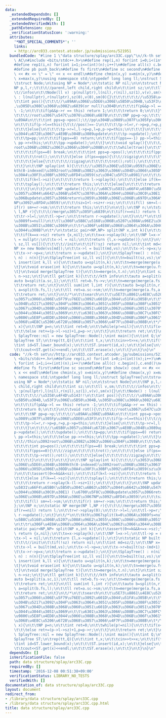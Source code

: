 ```yaml
---
data:
  _extendedDependsOn: []
  _extendedRequiredBy: []
  _extendedVerifiedWith: []
  _pathExtension: cpp
  _verificationStatusIcon: ':warning:'
  attributes:
    '*NOT_SPECIAL_COMMENTS*': ''
    links:
    - http://arc033.contest.atcoder.jp/submissions/521951
  bundledCode: "#line 1 \"data structure/splay/arc33C.cpp\"\n//k-th set\n//http://arc033.contest.atcoder.jp/submissions/521951\
    \ AC\n#include <bits/stdc++.h>\n#define rep(i,n) for(int i=0;i<(int)(n);i++)\n\
    #define rep1(i,n) for(int i=1;i<=(int)(n);i++)\n#define all(c) c.begin(),c.end()\n\
    #define pb push_back\n#define fs first\n#define sc second\n#define show(x) cout\
    \ << #x << \" = \" << x << endl\n#define chmin(x,y) x=min(x,y)\n#define chmax(x,y)\
    \ x=max(x,y)\nusing namespace std;\ntypedef long long ll;\nstruct SplayTree{\n\
    \tstruct Node;\n\tusing NP = Node*;\n\tstatic NP nil;\n\n\tstruct Node{\n\t\t\
    NP p,l,r;\t\t\t//parent,left child,right child\n\t\tint sz;\n\t\tll v,sm;\t\t\t\
    \t//infos\n\t\tNode(ll v) :p(nullptr),l(nil),r(nil),sz(1),v(v),sm(v){}\n\t\tNode()\
    \ : l(nullptr),r(nullptr),sz(0),v(0),sm(0){}\t\t\t\t\t\t//\u5358\u4F4D\u5143!!\n\
    \t\tint pos(){\t\t\t//\u89AA\u306E\u5DE6\u306E\u5B50\u304B,\u53F3\u306E\u5B50\u304B\
    ,\u305D\u308C\u3068\u3082\u6839(or null)\u304B\n\t\t\tif(p&&p->l == this) return\
    \ -1;\n\t\t\tif(p&&p->r == this) return 1;\n\t\t\treturn 0;\n\t\t}\n\t\tvoid rot(){\t\
    \t\t\t//root\u3067\u547C\u3076\u3068\u6B7B\n\t\t\tNP pp=p->p;\t\t\t//\u89AA\u306E\
    \u89AA\n\t\t\tint pps=p->pos();\t//pp\u304B\u3089\u307F\u305Fp\u306E\u5DE6\u53F3\
    \n\t\t\tif(p->l==this){\t\t//pos()==-1\n\t\t\t\tp->l=r,r->p=p,r=p,p->p=this;\n\
    \t\t\t}else{\n\t\t\t\tp->r=l,l->p=p,l=p,p->p=this;\n\t\t\t}\n\t\t\t//\u65B0\u3057\
    \u3044\u6728\u3067\u4E0B\u304B\u3089update\n\t\t\tp->update();\n\t\t\tupdate();\n\
    \t\t\tp=pp;\n\t\t\tif(pps==0) return;\n\t\t\tif(pps==-1) pp->l=this;\n\t\t\telse\
    \ pp->r=this;\n\t\t\tpp->update();\n\t\t}\n\t\tvoid splay(){\t\t\t//this\u3092\
    root\u306B\u3082\u3063\u3066\u304F\u308B\n\t\t\twhile(true){\n\t\t\t\tint ps=pos();\n\
    \t\t\t\tif(ps==0) break;\n\t\t\t\tint pps=p->pos();\n\t\t\t\tif(pps==0){\t\t//zig\n\
    \t\t\t\t\trot();\n\t\t\t\t}else if(ps==pps){\t\t//zigzig\n\t\t\t\t\tp->rot();rot();\n\
    \t\t\t\t}else{\t\t\t\t\t//zigzag\n\t\t\t\t\trot();rot();\n\t\t\t\t}\n\t\t\t}\n\
    \t\t}\n\t\tNP splay(int k){\t\t\t//\u3053\u306E\u533A\u9593\u306E\u5DE6\u304B\u3089\
    kth(0-indexed)\u3092root\u306B\u3082\u3063\u3066\u304D\u3066\u305D\u306E\u30DD\
    \u30A4\u30F3\u30BF\u3092\u8FD4\u3059(sz\u304C\u5FC5\u8981)\n\t\t\tassert(0<=k&&k<sz);\n\
    \t\t\tif(k<l->sz){\n\t\t\t\treturn l->splay(k);\n\t\t\t}else if(k==l->sz){\n\t\
    \t\t\tsplay();\n\t\t\t\treturn this;\n\t\t\t}else{\n\t\t\t\treturn r->splay(k-(l->sz+1));\n\
    \t\t\t}\n\t\t}\n\t\tNP update(){\t\t//\u60C5\u5831\u66F4\u65B0(\u5B50\u304C\u6B63\
    \u3057\u3044\u6642\u306B\u547C\u3070\u306A\u3044\u3068\u30C0\u30E1) (\u6700\u5F8C\
    \u306Bupdate\u3057\u3066return\u3059\u308B\u306E\u306B\u697D\u306A\u306E\u3067\
    NP\u3092\u8FD4\u3059)\n\t\t\tsz=1+l->sz+r->sz;\n\t\t\tif(l) sm+=l->sm;\n\t\t\t\
    if(r) sm+=r->sm;\n\t\t\treturn this;\n\t\t}\n\n\t};\n\tNP n;\n\tstatic NP merge(NP\
    \ l,NP r){\t\t\t//merge\u3057\u305F\u6839\n\t\tif(r==nil) return l;\n\t\tr=r->splay(0);\n\
    \t\tr->l=l;\n\t\tl->p=r;\n\t\treturn r->update();\n\t}\n\t/*\n\t\tkth\u3067split(k=0\u306A\
    \u3089fs=null)\n\t\tl\u306F\u5B8C\u5168\u306B\u5207\u308A\u96E2\u3055\u308C\u3066\
    \u308B\u3051\u308C\u3069\n\t\tr\u306F\u4E0A\u3068\u3064\u306A\u304C\u3063\u3066\
    \u3044\u308B?\n\t*/\n\tstatic pair<NP,NP> split(NP x,int k){\n\t\tassert(0<=k&&k<=x->sz);\n\
    \t\tif(k==x->sz) return {x,nil};\n\t\tx=x->splay(k);\n\t\tNP l=x->l;\n\t\tl->p\
    \ = nullptr;\n\t\tx->l = nil;\n\t\treturn {l,x->update()};\n\t}\n\tstatic NP built(int\
    \ sz,ll vs[]){\t\t\t\t//init\n\t\tif(!sz) return nil;\n\t\tint md=sz/2;\n\t\t\
    NP x= new Node(vs[md]);\n\t\tx->l = built(md,vs);\n\t\tx->l->p=x;\n\t\tx->r=built(sz-(md+1),vs+md+1);\n\
    \t\tx->r->p=x;\n\t\treturn x->update();\n\t}\n\tSplayTree() : n(nil){}\n\tSplayTree(NP\
    \ n) : n(n){}\n\tSplayTree(int sz,ll vs[]){\n\t\tn=built(sz,vs);\n\t}\n\tvoid\
    \ insert(int k,ll v){\n\t\tauto u=split(n,k);\n\t\tn=merge(merge(u.fs,new Node(v)),u.sc);\n\
    \t}\n\tvoid erase(int k){\n\t\tauto u=split(n,k);\n\t\tn=merge(u.fs,split(u.sc,1).sc);\n\
    \t}\n\tvoid merge(SplayTree t){\n\t\tn=merge(n,t.n);\n\t}\n\tint sz(){\n\t\treturn\
    \ n->sz;\n\t}\n\tll get(int k){\t\t\t//kth info\n\t\tauto a=split(n,k);\n\t\t\
    auto b=split(a.sc,1);\n\t\tll ret=b.fs->v;\n\t\tn=merge(merge(a.fs,b.fs),b.sc);\n\
    \t\treturn ret;\n\t}\n\tll sum(int l,int r){\n\t\tauto b=split(n,r);\n\t\tauto\
    \ a=split(b.fs,l);\n\t\tll ret=a.sc->sm;\n\t\tn=merge(merge(a.fs,a.sc),b.sc);\n\
    \t\treturn ret;\n\t}\n\t/*\n\t\tsearch\n\t\t\u5E73\u8861\u4E8C\u5206\u6728\u3068\
    \u3057\u3066\u306E\u5F79\u76EE\u3092\u601D\u3044\u51FA\u305B\n\t\t\u306A\u3093\
    \u304B\u5217\u3092\u304F\u3063\u3064\u3051\u305F\u308A\u308F\u3051\u305F\u308A\
    \u3067\u304D\u308B\u3068\u3060\u3051\u601D\u3063\u3068\u3051\u3070\u57FA\u672C\
    \u3044\u3044\u3051\u3069\n\t\t\u6301\u3063\u3066\u308B\u30C7\u30FC\u30BF\u306B\
    \u9806\u5E8F\u4ED8\u3044\u3066\u308B\u3068\u304D\u306B\u306F\u3061\u3083\u3093\
    \u3068\u4E8C\u5206\u6728\u3068\u3057\u3066\u4F7F\u3048\u308B\n\t*/\n\tint lower_bound(int\
    \ x){\n\t\tNP p=n;\n\t\tint ret=0;\n\t\twhile(p!=nil){\n\t\t\tif(x<=p->v) p=p->l;\n\
    \t\t\telse ret+=(p->l->sz)+1,p=p->r;\n\t\t}\n\t\treturn ret;\n\t}\n};\nSplayTree::NP\
    \ SplayTree::nil = new SplayTree::Node();\nint main(){\n\tint Q;\n\tcin>>Q;\n\t\
    SplayTree ST;\n\trep(tt,Q){\n\t\tint t,x;\n\t\tcin>>t>>x;\n\t\tif(t==1){\n\t\t\
    \tint id=ST.lower_bound(x);\n\t\t\tST.insert(id,x);\n\t\t}else{\n\t\t\tx--;\n\t\
    \t\tcout<<ST.get(x)<<endl;\n\t\t\tST.erase(x);\n\t\t}\n\t}\n}\n"
  code: "//k-th set\n//http://arc033.contest.atcoder.jp/submissions/521951 AC\n#include\
    \ <bits/stdc++.h>\n#define rep(i,n) for(int i=0;i<(int)(n);i++)\n#define rep1(i,n)\
    \ for(int i=1;i<=(int)(n);i++)\n#define all(c) c.begin(),c.end()\n#define pb push_back\n\
    #define fs first\n#define sc second\n#define show(x) cout << #x << \" = \" <<\
    \ x << endl\n#define chmin(x,y) x=min(x,y)\n#define chmax(x,y) x=max(x,y)\nusing\
    \ namespace std;\ntypedef long long ll;\nstruct SplayTree{\n\tstruct Node;\n\t\
    using NP = Node*;\n\tstatic NP nil;\n\n\tstruct Node{\n\t\tNP p,l,r;\t\t\t//parent,left\
    \ child,right child\n\t\tint sz;\n\t\tll v,sm;\t\t\t\t//infos\n\t\tNode(ll v)\
    \ :p(nullptr),l(nil),r(nil),sz(1),v(v),sm(v){}\n\t\tNode() : l(nullptr),r(nullptr),sz(0),v(0),sm(0){}\t\
    \t\t\t\t\t//\u5358\u4F4D\u5143!!\n\t\tint pos(){\t\t\t//\u89AA\u306E\u5DE6\u306E\
    \u5B50\u304B,\u53F3\u306E\u5B50\u304B,\u305D\u308C\u3068\u3082\u6839(or null)\u304B\
    \n\t\t\tif(p&&p->l == this) return -1;\n\t\t\tif(p&&p->r == this) return 1;\n\t\
    \t\treturn 0;\n\t\t}\n\t\tvoid rot(){\t\t\t\t//root\u3067\u547C\u3076\u3068\u6B7B\
    \n\t\t\tNP pp=p->p;\t\t\t//\u89AA\u306E\u89AA\n\t\t\tint pps=p->pos();\t//pp\u304B\
    \u3089\u307F\u305Fp\u306E\u5DE6\u53F3\n\t\t\tif(p->l==this){\t\t//pos()==-1\n\t\
    \t\t\tp->l=r,r->p=p,r=p,p->p=this;\n\t\t\t}else{\n\t\t\t\tp->r=l,l->p=p,l=p,p->p=this;\n\
    \t\t\t}\n\t\t\t//\u65B0\u3057\u3044\u6728\u3067\u4E0B\u304B\u3089update\n\t\t\t\
    p->update();\n\t\t\tupdate();\n\t\t\tp=pp;\n\t\t\tif(pps==0) return;\n\t\t\tif(pps==-1)\
    \ pp->l=this;\n\t\t\telse pp->r=this;\n\t\t\tpp->update();\n\t\t}\n\t\tvoid splay(){\t\
    \t\t//this\u3092root\u306B\u3082\u3063\u3066\u304F\u308B\n\t\t\twhile(true){\n\
    \t\t\t\tint ps=pos();\n\t\t\t\tif(ps==0) break;\n\t\t\t\tint pps=p->pos();\n\t\
    \t\t\tif(pps==0){\t\t//zig\n\t\t\t\t\trot();\n\t\t\t\t}else if(ps==pps){\t\t//zigzig\n\
    \t\t\t\t\tp->rot();rot();\n\t\t\t\t}else{\t\t\t\t\t//zigzag\n\t\t\t\t\trot();rot();\n\
    \t\t\t\t}\n\t\t\t}\n\t\t}\n\t\tNP splay(int k){\t\t\t//\u3053\u306E\u533A\u9593\
    \u306E\u5DE6\u304B\u3089kth(0-indexed)\u3092root\u306B\u3082\u3063\u3066\u304D\
    \u3066\u305D\u306E\u30DD\u30A4\u30F3\u30BF\u3092\u8FD4\u3059(sz\u304C\u5FC5\u8981\
    )\n\t\t\tassert(0<=k&&k<sz);\n\t\t\tif(k<l->sz){\n\t\t\t\treturn l->splay(k);\n\
    \t\t\t}else if(k==l->sz){\n\t\t\t\tsplay();\n\t\t\t\treturn this;\n\t\t\t}else{\n\
    \t\t\t\treturn r->splay(k-(l->sz+1));\n\t\t\t}\n\t\t}\n\t\tNP update(){\t\t//\u60C5\
    \u5831\u66F4\u65B0(\u5B50\u304C\u6B63\u3057\u3044\u6642\u306B\u547C\u3070\u306A\
    \u3044\u3068\u30C0\u30E1) (\u6700\u5F8C\u306Bupdate\u3057\u3066return\u3059\u308B\
    \u306E\u306B\u697D\u306A\u306E\u3067NP\u3092\u8FD4\u3059)\n\t\t\tsz=1+l->sz+r->sz;\n\
    \t\t\tif(l) sm+=l->sm;\n\t\t\tif(r) sm+=r->sm;\n\t\t\treturn this;\n\t\t}\n\n\t\
    };\n\tNP n;\n\tstatic NP merge(NP l,NP r){\t\t\t//merge\u3057\u305F\u6839\n\t\t\
    if(r==nil) return l;\n\t\tr=r->splay(0);\n\t\tr->l=l;\n\t\tl->p=r;\n\t\treturn\
    \ r->update();\n\t}\n\t/*\n\t\tkth\u3067split(k=0\u306A\u3089fs=null)\n\t\tl\u306F\
    \u5B8C\u5168\u306B\u5207\u308A\u96E2\u3055\u308C\u3066\u308B\u3051\u308C\u3069\
    \n\t\tr\u306F\u4E0A\u3068\u3064\u306A\u304C\u3063\u3066\u3044\u308B?\n\t*/\n\t\
    static pair<NP,NP> split(NP x,int k){\n\t\tassert(0<=k&&k<=x->sz);\n\t\tif(k==x->sz)\
    \ return {x,nil};\n\t\tx=x->splay(k);\n\t\tNP l=x->l;\n\t\tl->p = nullptr;\n\t\
    \tx->l = nil;\n\t\treturn {l,x->update()};\n\t}\n\tstatic NP built(int sz,ll vs[]){\t\
    \t\t\t//init\n\t\tif(!sz) return nil;\n\t\tint md=sz/2;\n\t\tNP x= new Node(vs[md]);\n\
    \t\tx->l = built(md,vs);\n\t\tx->l->p=x;\n\t\tx->r=built(sz-(md+1),vs+md+1);\n\
    \t\tx->r->p=x;\n\t\treturn x->update();\n\t}\n\tSplayTree() : n(nil){}\n\tSplayTree(NP\
    \ n) : n(n){}\n\tSplayTree(int sz,ll vs[]){\n\t\tn=built(sz,vs);\n\t}\n\tvoid\
    \ insert(int k,ll v){\n\t\tauto u=split(n,k);\n\t\tn=merge(merge(u.fs,new Node(v)),u.sc);\n\
    \t}\n\tvoid erase(int k){\n\t\tauto u=split(n,k);\n\t\tn=merge(u.fs,split(u.sc,1).sc);\n\
    \t}\n\tvoid merge(SplayTree t){\n\t\tn=merge(n,t.n);\n\t}\n\tint sz(){\n\t\treturn\
    \ n->sz;\n\t}\n\tll get(int k){\t\t\t//kth info\n\t\tauto a=split(n,k);\n\t\t\
    auto b=split(a.sc,1);\n\t\tll ret=b.fs->v;\n\t\tn=merge(merge(a.fs,b.fs),b.sc);\n\
    \t\treturn ret;\n\t}\n\tll sum(int l,int r){\n\t\tauto b=split(n,r);\n\t\tauto\
    \ a=split(b.fs,l);\n\t\tll ret=a.sc->sm;\n\t\tn=merge(merge(a.fs,a.sc),b.sc);\n\
    \t\treturn ret;\n\t}\n\t/*\n\t\tsearch\n\t\t\u5E73\u8861\u4E8C\u5206\u6728\u3068\
    \u3057\u3066\u306E\u5F79\u76EE\u3092\u601D\u3044\u51FA\u305B\n\t\t\u306A\u3093\
    \u304B\u5217\u3092\u304F\u3063\u3064\u3051\u305F\u308A\u308F\u3051\u305F\u308A\
    \u3067\u304D\u308B\u3068\u3060\u3051\u601D\u3063\u3068\u3051\u3070\u57FA\u672C\
    \u3044\u3044\u3051\u3069\n\t\t\u6301\u3063\u3066\u308B\u30C7\u30FC\u30BF\u306B\
    \u9806\u5E8F\u4ED8\u3044\u3066\u308B\u3068\u304D\u306B\u306F\u3061\u3083\u3093\
    \u3068\u4E8C\u5206\u6728\u3068\u3057\u3066\u4F7F\u3048\u308B\n\t*/\n\tint lower_bound(int\
    \ x){\n\t\tNP p=n;\n\t\tint ret=0;\n\t\twhile(p!=nil){\n\t\t\tif(x<=p->v) p=p->l;\n\
    \t\t\telse ret+=(p->l->sz)+1,p=p->r;\n\t\t}\n\t\treturn ret;\n\t}\n};\nSplayTree::NP\
    \ SplayTree::nil = new SplayTree::Node();\nint main(){\n\tint Q;\n\tcin>>Q;\n\t\
    SplayTree ST;\n\trep(tt,Q){\n\t\tint t,x;\n\t\tcin>>t>>x;\n\t\tif(t==1){\n\t\t\
    \tint id=ST.lower_bound(x);\n\t\t\tST.insert(id,x);\n\t\t}else{\n\t\t\tx--;\n\t\
    \t\tcout<<ST.get(x)<<endl;\n\t\t\tST.erase(x);\n\t\t}\n\t}\n}\n"
  dependsOn: []
  isVerificationFile: false
  path: data structure/splay/arc33C.cpp
  requiredBy: []
  timestamp: '2016-12-08 00:51:38+09:00'
  verificationStatus: LIBRARY_NO_TESTS
  verifiedWith: []
documentation_of: data structure/splay/arc33C.cpp
layout: document
redirect_from:
- /library/data structure/splay/arc33C.cpp
- /library/data structure/splay/arc33C.cpp.html
title: data structure/splay/arc33C.cpp
---
```

